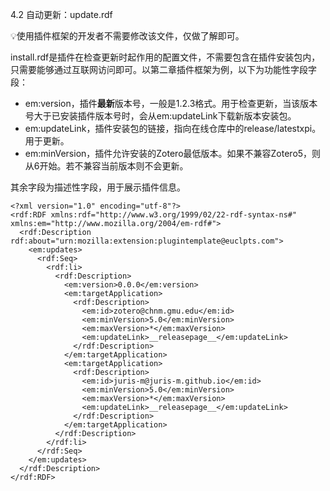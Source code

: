 4.2 自动更新：update.rdf

💡使用插件框架的开发者不需要修改该文件，仅做了解即可。

install.rdf是插件在检查更新时起作用的配置文件，不需要包含在插件安装包内，只需要能够通过互联网访问即可。以第二章插件框架为例，以下为功能性字段字段：

- em:version，插件**最新**版本号，一般是1.2.3格式。用于检查更新，当该版本号大于已安装插件版本号时，会从em:updateLink下载新版本安装包。
- em:updateLink，插件安装包的链接，指向在线仓库中的release/latestxpi。用于更新。
- em:minVersion，插件允许安装的Zotero最低版本。如果不兼容Zotero5，则从6开始。若不兼容当前版本则不会更新。

其余字段为描述性字段，用于展示插件信息。

```
<?xml version="1.0" encoding="utf-8"?>
<rdf:RDF xmlns:rdf="http://www.w3.org/1999/02/22-rdf-syntax-ns#" xmlns:em="http://www.mozilla.org/2004/em-rdf#">
  <rdf:Description rdf:about="urn:mozilla:extension:plugintemplate@euclpts.com">
    <em:updates>
      <rdf:Seq>
        <rdf:li>
          <rdf:Description>
            <em:version>0.0.0</em:version>
            <em:targetApplication>
              <rdf:Description>
                <em:id>zotero@chnm.gmu.edu</em:id>
                <em:minVersion>5.0</em:minVersion>
                <em:maxVersion>*</em:maxVersion>
                <em:updateLink>__releasepage__</em:updateLink>
              </rdf:Description>
            </em:targetApplication>
            <em:targetApplication>
              <rdf:Description>
                <em:id>juris-m@juris-m.github.io</em:id>
                <em:minVersion>5.0</em:minVersion>
                <em:maxVersion>*</em:maxVersion>
                <em:updateLink>__releasepage__</em:updateLink>
              </rdf:Description>
            </em:targetApplication>
          </rdf:Description>
        </rdf:li>
      </rdf:Seq>
    </em:updates>
  </rdf:Description>
</rdf:RDF>
```